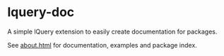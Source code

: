 lquery-doc
==========

A simple lQuery extension to easily create documentation for packages.

See [about.html](http://shinmera.tymoon.eu/public/lquery-doc-about.html) for documentation, examples and package index.
